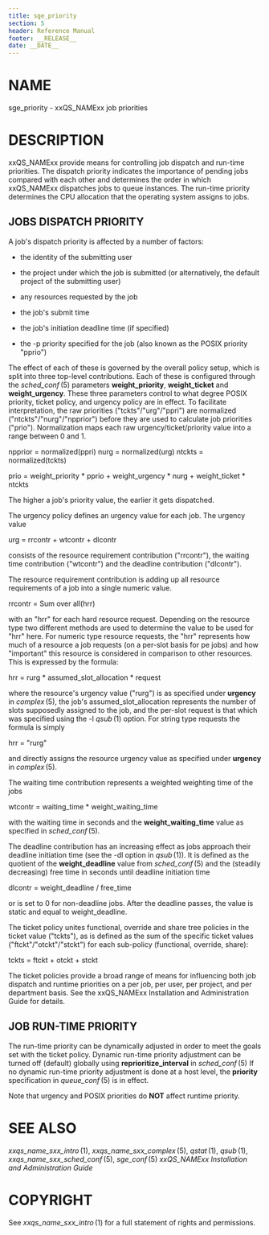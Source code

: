 ```yaml
---
title: sge_priority
section: 5
header: Reference Manual
footer: __RELEASE__
date: __DATE__
---
```


# NAME

sge_priority - xxQS_NAMExx job priorities

# DESCRIPTION

xxQS_NAMExx provide means for controlling job dispatch and run-time
priorities. The dispatch priority indicates the importance of pending
jobs compared with each other and determines the order in which
xxQS_NAMExx dispatches jobs to queue instances. The run-time priority
determines the CPU allocation that the operating system assigns to jobs.

## **JOBS DISPATCH PRIORITY**

A job's dispatch priority is affected by a number of factors:

-   the identity of the submitting user

-   the project under which the job is submitted (or alternatively, the
    default project of the submitting user)

-   any resources requested by the job

-   the job's submit time

-   the job's initiation deadline time (if specified)

-   the -p priority specified for the job (also known as the POSIX
    priority "pprio")

The effect of each of these is governed by the overall policy setup,
which is split into three top-level contributions. Each of these is
configured through the *sched_conf* (5) parameters **weight_priority**,
**weight_ticket** and **weight_urgency**. These three parameters control
to what degree POSIX priority, ticket policy, and urgency policy are in
effect. To facilitate interpretation, the raw priorities
("tckts"/"urg"/"ppri") are normalized ("ntckts"/"nurg"/"npprior") before
they are used to calculate job priorities ("prio"). Normalization maps
each raw urgency/ticket/priority value into a range between 0 and 1.

npprior = normalized(ppri) nurg = normalized(urg) ntckts =
normalized(tckts)

prio = weight_priority \* pprio + weight_urgency \* nurg + weight_ticket
\* ntckts

The higher a job's priority value, the earlier it gets dispatched.

The urgency policy defines an urgency value for each job. The urgency
value

urg = rrcontr + wtcontr + dlcontr

consists of the resource requirement contribution ("rrcontr"), the
waiting time contribution ("wtcontr") and the deadline contribution
("dlcontr").

The resource requirement contribution is adding up all resource
requirements of a job into a single numeric value.

rrcontr = Sum over all(hrr)

with an "hrr" for each hard resource request. Depending on the resource
type two different methods are used to determine the value to be used
for "hrr" here. For numeric type resource requests, the "hrr" represents
how much of a resource a job requests (on a per-slot basis for pe jobs)
and how "important" this resource is considered in comparison to other
resources. This is expressed by the formula:

hrr = rurg \* assumed_slot_allocation \* request

where the resource's urgency value ("rurg") is as specified under
**urgency** in *complex* (5), the job's assumed_slot_allocation
represents the number of slots supposedly assigned to the job, and the
per-slot request is that which was specified using the -l *qsub* (1)
option. For string type requests the formula is simply

hrr = "rurg"

and directly assigns the resource urgency value as specified under
**urgency** in *complex* (5).

The waiting time contribution represents a weighted weighting time of
the jobs

wtcontr = waiting_time \* weight_waiting_time

with the waiting time in seconds and the **weight_waiting_time** value
as specified in *sched_conf* (5).

The deadline contribution has an increasing effect as jobs approach
their deadline initiation time (see the -dl option in *qsub* (1)). It is
defined as the quotient of the **weight_deadline** value from
*sched_conf* (5) and the (steadily decreasing) free time in seconds
until deadline initiation time

dlcontr = weight_deadline / free_time

or is set to 0 for non-deadline jobs. After the deadline passes, the
value is static and equal to weight_deadline.

The ticket policy unites functional, override and share tree policies in
the ticket value ("tckts"), as is defined as the sum of the specific
ticket values ("ftckt"/"otckt"/"stckt") for each sub-policy (functional,
override, share):

tckts = ftckt + otckt + stckt

The ticket policies provide a broad range of means for influencing both
job dispatch and runtime priorities on a per job, per user, per project,
and per department basis. See the xxQS_NAMExx Installation and
Administration Guide for details.

## **JOB RUN-TIME PRIORITY**

The run-time priority can be dynamically adjusted in order to meet the
goals set with the ticket policy. Dynamic run-time priority adjustment
can be turned off (default) globally using **reprioritize_interval** in
*sched_conf* (5) If no dynamic run-time priority adjustment is done at a
host level, the **priority** specification in *queue_conf* (5) is in
effect.

Note that urgency and POSIX priorities do **NOT** affect runtime
priority.

# SEE ALSO

*xxqs_name_sxx_intro* (1), *xxqs_name_sxx_complex* (5), *qstat* (1), *qsub* (1),
*xxqs_name_sxx_sched_conf* (5), *sge_conf* (5) *xxQS_NAMExx Installation and
Administration Guide*

# COPYRIGHT

See *xxqs_name_sxx_intro* (1) for a full statement of rights and
permissions.

